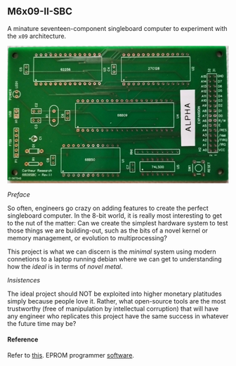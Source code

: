 ## M6x09-II-SBC

A minature seventeen-component singleboard computer to experiment with the `x09` architecture.

![image](/design/bare-board.jpg)

_Preface_

So often, engineers go crazy on adding features to create the perfect singleboard computer. In the 8-bit world, it is really most interesting to get to the nut of the matter: Can we create the simplest hardware system to test those things we are building-out, such as the bits of a novel kernel or memory management, or evolution to multiprocessing?

This project is what we can discern is the _minimal_ system using modern connetions to a laptop running debian where we can get to understanding how the _ideal_ is in terms of _novel metal_.

_Insistences_

The ideal project should NOT be exploited into higher monetary platitudes simply because people love it. Rather, what open-source tools are the most trustworthy (free of manipulation by intellectual corruption) that will have any engineer who replicates this project have the same success in whatever the future time may be?

#### Reference

Refer to [this](https://jefftranter.blogspot.com/2019/01/a-6809-single-board-computer.html).
EPROM programmer [software](https://drive.proton.me/urls/3ZPDKVPCFG#tx9o8VUVD5vE).